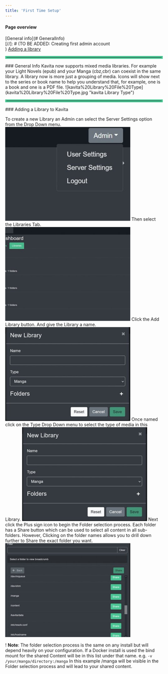```yaml
---
title: 'First Time Setup'
---
```


#### Page overview
[General info](# GeneralInfo)<br/>
[//]: # (TO BE ADDED: Creating first admin account<br/>)
[Adding a library](#adding-a-library-to-kavita)<br/>

<hr style="border:4px solid #4ac694"> </hr>
### General Info
Kavita now supports mixed media libraries. For example your Light Novels (epub) and your Manga (cbz,cbr) can coexist in the same library. A library now is more just a grouping of media. Icons will show next to the series or book name to help you understand that, for example, one is a book and one is a PDF file.
![kavita%20Library%20File%20Type](kavita%20Library%20File%20Type.jpg "kavita Library Type")

<hr style="border:4px solid #4ac694"> </hr>
### Adding a Library to Kavita

To create a new Library an Admin can select the Server Settings option from the Drop Down menu.
![KavitaSettingsDropdown](KavitaSettingsDropdown.jpg "KavitaSettingsDropdown")
Then select the Libraries Tab.
![KavitaAdminLibraries](KavitaAdminLibraries.jpg "KavitaAdminLibraries")
Click the Add Library button. And give the Library a name.
![KavitaNewLibrary](KavitaNewLibrary.jpg "KavitaNewLibrary")
Once named click on the Type Drop Down menu to select the type of media in this Library.
![KavitaLibraryDropdown](KavitaLibraryDropdown.jpg "KavitaLibraryDropdown")
Next click the Plus sign icon to begin the Folder selection process. 
Each folder has a Share button which can be used to select all content in all sub-folders. However, Clicking on the folder names allows you to drill down further to Share the exact folder you want.
![KavitaDirectoryChoose](KavitaDirectoryChoose.jpg "KavitaDirectoryChoose")

! **Note**: The folder selection process is the same on any install but will depend heavily on your configuration. If a Docker install is used the bind mount for the shared Content will be in this list under that name. e.g. `-v /your/manga/directory:/manga` In this example /manga will be visible in the Folder selection process and will lead to your shared content.



